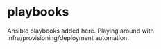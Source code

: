 # playbooks
Ansible playbooks added here. Playing around with infra/provisioning/deployment automation.
